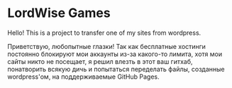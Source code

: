 # LordWise Games

Hello! This is a project to transfer one of my sites from wordpress.

Приветствую, любопытные глазки! Так как бесплатные хостинги постоянно блокируют мои аккаунты из-за какого-то лимита, хотя мои сайты
никто не посещает, я решил влезть в этот ваш гитхаб, понатворить всякую дичь и попытаться переделать файлы, созданные wordpress'ом,
на поддерживаемые GitHub Pages.
